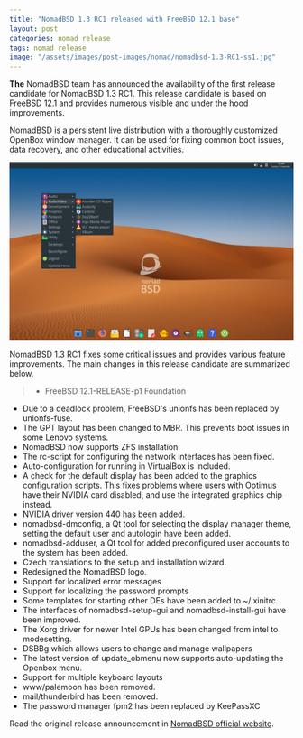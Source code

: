 ```yaml
---
title: "NomadBSD 1.3 RC1 released with FreeBSD 12.1 base"
layout: post
categories: nomad release
tags: nomad release
image: "/assets/images/post-images/nomad/nomadbsd-1.3-RC1-ss1.jpg"
---
```


**The** NomadBSD team has announced the availability of the first release candidate for NomadBSD 1.3 RC1. This release candidate is based on FreeBSD 12.1 and provides numerous visible and under the hood improvements.

NomadBSD is a persistent live distribution with a thoroughly customized OpenBox window manager. It can be used for fixing common boot issues, data recovery, and other educational activities.

![NomadBSD 1.3 RC1 Preview](/assets/images/post-images/nomad/nomadbsd-1.3-RC1-ss1.jpg)

NomadBSD 1.3 RC1 fixes some critical issues and provides various feature improvements. The main changes in this release candidate are summarized below.
> - FreeBSD 12.1-RELEASE-p1 Foundation
- Due to a deadlock problem, FreeBSD's unionfs has been replaced by unionfs-fuse.
- The GPT layout has been changed to MBR. This prevents boot issues in some Lenovo systems.
- NomadBSD now supports ZFS installation.
- The rc-script for configuring the network interfaces has been fixed.
- Auto-configuration for running in VirtualBox is included.
- A check for the default display has been added to the graphics configuration scripts. This fixes problems where users with Optimus have their NVIDIA card disabled, and use the integrated graphics chip instead.
- NVIDIA driver version 440 has been added.
- nomadbsd-dmconfig, a Qt tool for selecting the display manager theme, setting the default user and autologin have been added.
- nomadbsd-adduser, a Qt tool for added preconfigured user accounts to the system has been added.
- Czech translations to the setup and installation wizard.
- Redesigned the NomadBSD logo.
- Support for localized error messages
- Support for localizing the password prompts
- Some templates for starting other DEs have been added to ~/.xinitrc.
- The interfaces of nomadbsd-setup-gui and nomadbsd-install-gui have been improved.
- The Xorg driver for newer Intel GPUs has been changed from intel to modesetting.
- DSBBg which allows users to change and manage wallpapers
- The latest version of update_obmenu now supports auto-updating the Openbox menu. 
- Support for multiple keyboard layouts
- www/palemoon has been removed.
- mail/thunderbird has been removed.
- The password manager fpm2 has been replaced by KeePassXC

Read the original release announcement in [NomadBSD official website](http://nomadbsd.org/index.html).